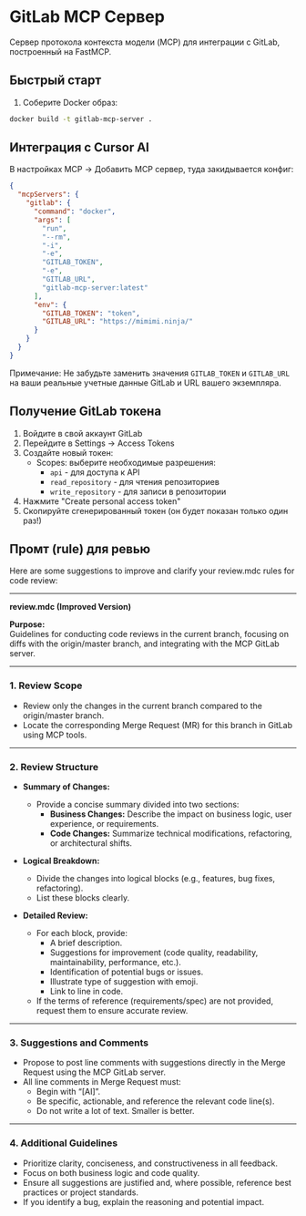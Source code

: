 # GitLab MCP Сервер

Сервер протокола контекста модели (MCP) для интеграции с GitLab, построенный на FastMCP.

## Быстрый старт

1. Соберите Docker образ:
```bash
docker build -t gitlab-mcp-server .
```

## Интеграция с Cursor AI

В настройках MCP -> Добавить MCP сервер, туда закидывается конфиг:

```json
{
  "mcpServers": {
    "gitlab": {
      "command": "docker",
      "args": [
        "run",
        "--rm",
        "-i",
        "-e",
        "GITLAB_TOKEN",
        "-e",
        "GITLAB_URL",
        "gitlab-mcp-server:latest"
      ],
      "env": {
        "GITLAB_TOKEN": "token",
        "GITLAB_URL": "https://mimimi.ninja/"
      }
    }
  }
}
```

Примечание: Не забудьте заменить значения `GITLAB_TOKEN` и `GITLAB_URL` на ваши реальные учетные данные GitLab и URL вашего экземпляра. 

## Получение GitLab токена

1. Войдите в свой аккаунт GitLab
2. Перейдите в Settings -> Access Tokens
3. Создайте новый токен:
   - Scopes: выберите необходимые разрешения:
     - `api` - для доступа к API
     - `read_repository` - для чтения репозиториев
     - `write_repository` - для записи в репозитории
4. Нажмите "Create personal access token"
5. Скопируйте сгенерированный токен (он будет показан только один раз!)

## Промт (rule) для ревью

Here are some suggestions to improve and clarify your review.mdc rules for code review:

---

**review.mdc (Improved Version)**

**Purpose:**  
Guidelines for conducting code reviews in the current branch, focusing on diffs with the origin/master branch, and integrating with the MCP GitLab server.

---

### 1. Review Scope

- Review only the changes in the current branch compared to the origin/master branch.
- Locate the corresponding Merge Request (MR) for this branch in GitLab using MCP tools.

---

### 2. Review Structure

- **Summary of Changes:**  
  - Provide a concise summary divided into two sections:
    - **Business Changes:** Describe the impact on business logic, user experience, or requirements.
    - **Code Changes:** Summarize technical modifications, refactoring, or architectural shifts.

- **Logical Breakdown:**  
  - Divide the changes into logical blocks (e.g., features, bug fixes, refactoring).
  - List these blocks clearly.

- **Detailed Review:**  
  - For each block, provide:
    - A brief description.
    - Suggestions for improvement (code quality, readability, maintainability, performance, etc.).
    - Identification of potential bugs or issues.
    - Illustrate type of suggestion with emoji.
    - Link to line in code.
  - If the terms of reference (requirements/spec) are not provided, request them to ensure accurate review.

---

### 3. Suggestions and Comments

- Propose to post line comments with suggestions directly in the Merge Request using the MCP GitLab server.
- All line comments in Merge Request must:
  - Begin with “[AI]”.
  - Be specific, actionable, and reference the relevant code line(s).
  - Do not write a lot of text. Smaller is better.

---

### 4. Additional Guidelines

- Prioritize clarity, conciseness, and constructiveness in all feedback.
- Focus on both business logic and code quality.
- Ensure all suggestions are justified and, where possible, reference best practices or project standards.
- If you identify a bug, explain the reasoning and potential impact.
